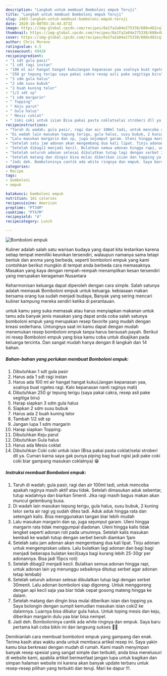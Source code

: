 ```yaml
---
description: "Langkah untuk membuat Bomboloni empuk Teruji"
title: "Langkah untuk membuat Bomboloni empuk Teruji"
slug: 2403-langkah-untuk-membuat-bomboloni-empuk-teruji
date: 2020-10-08T03:16:44.873Z
image: https://img-global.cpcdn.com/recipes/0a1fa2a04e275338/680x482cq70/bomboloni-empuk-foto-resep-utama.jpg
thumbnail: https://img-global.cpcdn.com/recipes/0a1fa2a04e275338/680x482cq70/bomboloni-empuk-foto-resep-utama.jpg
cover: https://img-global.cpcdn.com/recipes/0a1fa2a04e275338/680x482cq70/bomboloni-empuk-foto-resep-utama.jpg
author: Chris Moreno
ratingvalue: 4.5
reviewcount: 49420
recipeingredient:
- "1 sdt gula pasir"
- "1 sdt ragi instan"
- "100 ml air hangat hangat kukuJangan kepanasan yaa soalnya buat ngetes ragi Kalo kepanasan nanti raginya mati"
- "250 gr tepung terigu saya pakai cakra resep asli pake segitiga biru"
- "3 sdm gula halus"
- "2 sdm susu bubuk"
- "2 buah kuning telor"
- "1/2 sdt sp"
- "1 sdm margarin"
- " Topping"
- " Keju parut"
- " Gula halus"
- " Mesis coklat"
- " Coki coki untuk isian Bisa pakai pasta coklatselai stroberi dll ya Cuman karna saya gak punya piping bag buat ngisi jadi pake coki coki biar gampang masukan coklatnya "
recipeinstructions:
- "Taruh di wadah; gula pasir, ragi dan air 100ml tadi, untuk mencoba apakah raginya masih aktif atau tidak. Setelah dimasukan aduk sebentar, tutup wadahnya dan biarkan 5menit. Jika ragi masih bagus makan akan muncul gelembung busa."
- "Di wadah lain masukan tepung terigu, gula halus, susu bubuk, 2 kuning telor serta air ragi yg sudah dites tadi. Aduk aduk hingga rata dan setengah kalis. Bisa menggunakan tangan biar lebih mudah"
- "Lalu masukan margarin dan sp, juga sejumput garam. Uleni hingga margarin rata tidak menggumpal diadonan. Uleni hingga kalis tidak lengket seperti adonan roti pada umumnya. Setelah kalis masukan kembali ke wadah tutup dengan serbet bersih diamkan 1jam"
- "Setelah satu jam adonan akan mengembang dua kali lipat. Tinju adonan untuk mengempiskan udara. Lalu bulatkan lagi adonan dan bagi bagi menjadi beberapa bulatan kecil(saya bagi kurang lebih 25-30gr per adonannya. Bisa jadi 15pcs roti)"
- "Setelah dibagi2 menjadi kecil. Bulatkan semua adonan hingga rapi, untuk adonan lain yg menunggu sebaiknya ditutup serbet agar adonan tetap lembab)"
- "Setelah seluruh adonan selesai dibulatkan tutup lagi dengan serbet 30menit. Lalu adonan bomboloni siap digoreng. Untuk menggoreng dengan api kecil saja yaa biar tidak cepat gosong mateng hingga ke dalam."
- "Setelah matang dan dingin bisa mulai diberikan isian dan topping ya. Saya bolongin dengan sumpit kemudian masukan isian coki2 ke dalamnya. Luarnya bisa dibalur gula halus. Untuk toping mesis dan keju, diberikan margarin dulu yaa biar bisa nempel."
- "Jadi deh. Bomboloninya cantik ada white ringnya dan empuk. Saya baru pertama kali coba bikin ini dan langsung sukses 👍🏻"
categories:
- Recipe
tags:
- bomboloni
- empuk

katakunci: bomboloni empuk 
nutrition: 161 calories
recipecuisine: American
preptime: "PT34M"
cooktime: "PT47M"
recipeyield: "4"
recipecategory: Lunch

---
```



![Bomboloni empuk](https://img-global.cpcdn.com/recipes/0a1fa2a04e275338/680x482cq70/bomboloni-empuk-foto-resep-utama.jpg)

Kuliner adalah salah satu warisan budaya yang dapat kita lestarikan karena setiap tempat memiliki keunikan tersendiri, walaupun namanya sama tetapi bentuk dan aroma yang berbeda, seperti bomboloni empuk yang kami contohkan berikut mungkin di tempat anda berbeda cara memasaknya. Masakan yang kaya dengan rempah-rempah menampilkan kesan tersendiri yang merupakan keragaman Nusantara



Keharmonisan keluarga dapat diperoleh dengan cara simple. Salah satunya adalah memasak Bomboloni empuk untuk keluarga. kebiasaan makan bersama orang tua sudah menjadi budaya, Banyak yang sering mencari kuliner kampung mereka sendiri ketika di perantauan.

untuk kamu yang suka memasak atau harus menyiapkan makanan untuk tamu ada banyak jenis masakan yang dapat anda coba salah satunya bomboloni empuk yang merupakan resep favorite yang mudah dengan kreasi sederhana. Untungnya saat ini kamu dapat dengan mudah menemukan resep bomboloni empuk tanpa harus bersusah payah.
Berikut ini resep Bomboloni empuk yang bisa kamu coba untuk disajikan pada keluarga tercinta. Dan sangat mudah hanya dengan 8 langkah dan 14 bahan.


<!--inarticleads1-->

##### Bahan-bahan yang perlukan membuat Bomboloni empuk:

1. Dibutuhkan 1 sdt gula pasir
1. Harus ada 1 sdt ragi instan
1. Harus ada 100 ml air hangat hangat kuku(Jangan kepanasan yaa, soalnya buat ngetes ragi. Kalo kepanasan nanti raginya mati)
1. Dibutuhkan 250 gr tepung terigu (saya pakai cakra, resep asli pake segitiga biru)
1. Harap siapkan 3 sdm gula halus
1. Siapkan 2 sdm susu bubuk
1. Harus ada 2 buah kuning telor
1. Tambah 1/2 sdt sp
1. Jangan lupa 1 sdm margarin
1. Harap siapkan  Topping:
1. Dibutuhkan  Keju parut
1. Dibutuhkan  Gula halus
1. Harus ada  Mesis coklat
1. Dibutuhkan  Coki coki untuk isian (Bisa pakai pasta coklat/selai stroberi dll ya. Cuman karna saya gak punya piping bag buat ngisi jadi pake coki coki biar gampang masukan coklatnya) 😁




<!--inarticleads2-->

##### Instruksi membuat  Bomboloni empuk:

1. Taruh di wadah; gula pasir, ragi dan air 100ml tadi, untuk mencoba apakah raginya masih aktif atau tidak. Setelah dimasukan aduk sebentar, tutup wadahnya dan biarkan 5menit. Jika ragi masih bagus makan akan muncul gelembung busa.
1. Di wadah lain masukan tepung terigu, gula halus, susu bubuk, 2 kuning telor serta air ragi yg sudah dites tadi. Aduk aduk hingga rata dan setengah kalis. Bisa menggunakan tangan biar lebih mudah
1. Lalu masukan margarin dan sp, juga sejumput garam. Uleni hingga margarin rata tidak menggumpal diadonan. Uleni hingga kalis tidak lengket seperti adonan roti pada umumnya. Setelah kalis masukan kembali ke wadah tutup dengan serbet bersih diamkan 1jam
1. Setelah satu jam adonan akan mengembang dua kali lipat. Tinju adonan untuk mengempiskan udara. Lalu bulatkan lagi adonan dan bagi bagi menjadi beberapa bulatan kecil(saya bagi kurang lebih 25-30gr per adonannya. Bisa jadi 15pcs roti)
1. Setelah dibagi2 menjadi kecil. Bulatkan semua adonan hingga rapi, untuk adonan lain yg menunggu sebaiknya ditutup serbet agar adonan tetap lembab)
1. Setelah seluruh adonan selesai dibulatkan tutup lagi dengan serbet 30menit. Lalu adonan bomboloni siap digoreng. Untuk menggoreng dengan api kecil saja yaa biar tidak cepat gosong mateng hingga ke dalam.
1. Setelah matang dan dingin bisa mulai diberikan isian dan topping ya. Saya bolongin dengan sumpit kemudian masukan isian coki2 ke dalamnya. Luarnya bisa dibalur gula halus. Untuk toping mesis dan keju, diberikan margarin dulu yaa biar bisa nempel.
1. Jadi deh. Bomboloninya cantik ada white ringnya dan empuk. Saya baru pertama kali coba bikin ini dan langsung sukses 👍🏻




Demikianlah cara membuat bomboloni empuk yang gampang dan enak. Terima kasih atas waktu anda untuk membaca artikel resep ini. Saya yakin kamu bisa berkreasi dengan mudah di rumah. Kami masih menyimpan banyak resep spesial yang sangat simple dan terbukti, anda bisa menelusuri di website kami, apabila artikel bermanfaat jangan lupa untuk bagikan dan simpan halaman website ini karena akan banyak update terbaru untuk resep-resep pilihan yang terbukti dan teruji. Mari ke dapur !!!. 
